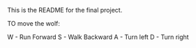 This is the README for the final project.

TO move the wolf:

W - Run Forward
S - Walk Backward
A - Turn left
D - Turn right